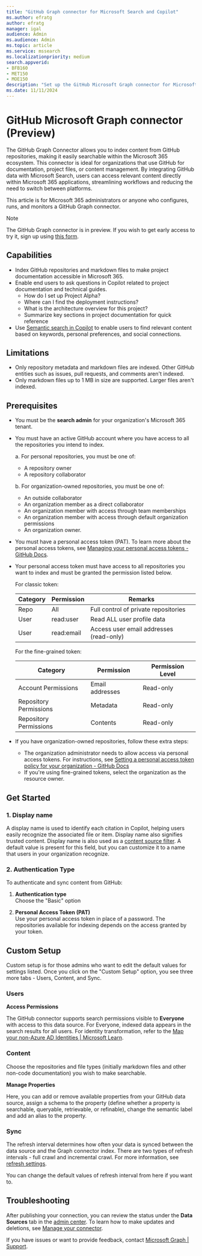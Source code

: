 ```yaml
--- 
title: "GitHub Graph connector for Microsoft Search and Copilot" 
ms.author: efratg
author: efratg
manager: igal 
audience: Admin
ms.audience: Admin 
ms.topic: article 
ms.service: mssearch 
ms.localizationpriority: medium 
search.appverid: 
- BFB160 
- MET150 
- MOE150 
description: "Set up the GitHub Microsoft Graph connector for Microsoft Search and Microsoft 365 Copilot" 
ms.date: 11/11/2024
---
```


# GitHub Microsoft Graph connector (Preview)

The GitHub Graph Connector allows you to index content from GitHub repositories, making it easily searchable within the Microsoft 365 ecosystem. This connector is ideal for organizations that use GitHub for documentation, project files, or content management. By integrating GitHub data with Microsoft Search, users can access relevant content directly within Microsoft 365 applications, streamlining workflows and reducing the need to switch between platforms. 

This article is for Microsoft 365 administrators or anyone who configures, runs, and monitors a GitHub Graph connector.

>[!NOTE]
>The GitHub Graph connector is in preview. If you wish to get early access to try it, sign up using [this form](https://forms.office.com/r/JniPmK5bzm).

## Capabilities
- Index GitHub repositories and markdown files to make project documentation accessible in Microsoft 365.
- Enable end users to ask questions in Copilot related to project documentation and technical guides.
   - How do I set up Project Alpha?
   - Where can I find the deployment instructions?
   - What is the architecture overview for this project?
   - Summarize key sections in project documentation for quick reference
- Use [Semantic search in Copilot](semantic-index-for-copilot.md) to enable users to find relevant content based on keywords, personal preferences, and social connections.

## Limitations
- Only repository metadata and markdown files are indexed. Other GitHub entities such as issues, pull requests, and comments aren't indexed.
- Only markdown files up to 1 MB in size are supported. Larger files aren't indexed.

## Prerequisites
- You must be the **search admin** for your organization's Microsoft 365 tenant.
- You must have an active GitHub account where you have access to all the repositories you intend to index.
 
   a. For personal repositories, you must be one of:
   - A repository owner
   - A repository collaborator

   b. For organization-owned repositories, you must be one of: 
    - An outside collaborator 
    - An organization member as a direct collaborator
    - An organization member with access through team memberships 
    - An organization member with access through default organization permissions 
    - An organization owner.
- You must have a personal access token (PAT). To learn more about the personal access tokens, see [Managing your personal access tokens - GitHub Docs](https://docs.github.com/authentication/keeping-your-account-and-data-secure/managing-your-personal-access-tokens).
- Your personal access token must have access to all repositories you want to index and must be granted the permission listed below.

   For classic token: 

     | Category | Permission | Remarks |
     | ------------ | ------------ | ------------ |
     | Repo | All | Full control of private repositories |
     | User  | read:user  | Read ALL user profile data |
     | User  | read:email  | Access user email addresses (read-only) |

   For the fine-grained token:

     | Category | Permission | Permission Level |
     | ------------ | ------------ | ------------ |
     | Account Permissions | Email addresses | Read-only |
     | Repository Permissions | Metadata | Read-only |
     | Repository Permissions | Contents | Read-only |

- If you have organization-owned repositories, follow these extra steps:
   - The organization administrator needs to allow access via personal access tokens. For instructions, see [Setting a personal access token policy for your organization - GitHub Docs](https://docs.github.com/organizations/managing-programmatic-access-to-your-organization/setting-a-personal-access-token-policy-for-your-organization#restricting-access-by-personal-access-tokens)
   - If you're using fine-grained tokens, select the organization as the resource owner.

## Get Started

### 1. Display name 
A display name is used to identify each citation in Copilot, helping users easily recognize the associated file or item. Display name also signifies trusted content. Display name is also used as a [content source filter](/MicrosoftSearch/custom-filters#content-source-filters). A default value is present for this field, but you can customize it to a name that users in your organization recognize.

### 2. Authentication Type

To authenticate and sync content from GitHub:<br>
 
1. **Authentication type** <br>
Choose the "Basic" option

2. **Personal Access Token (PAT)** <br>
Use your personal access token in place of a password. The repositories available for indexing depends on the access granted by your token.
 
## Custom Setup

Custom setup is for those admins who want to edit the default values for settings listed. Once you click on the "Custom Setup" option, you see three more tabs - Users, Content, and Sync.

### Users

**Access Permissions**

The GitHub connector supports search permissions visible to **Everyone** with access to this data source. For Everyone, indexed data appears in the search results for all users.
For identity transformation, refer to the [Map your non-Azure AD Identities | Microsoft Learn](map-non-aad.md).
 
### Content

Choose the repositories and file types (initially markdown files and other non-code documentation) you wish to make searchable.

**Manage Properties**

Here, you can add or remove available properties from your GitHub data source, assign a schema to the property (define whether a property is searchable, queryable, retrievable, or refinable), change the semantic label and add an alias to the property.

### Sync

The refresh interval determines how often your data is synced between the data source and the Graph connector index. There are two types of refresh intervals - full crawl and incremental crawl. For more information, see [refresh settings](configure-connector.md#step-8-refresh-settings).

You can change the default values of refresh interval from here if you want to.

## Troubleshooting
After publishing your connection, you can review the status under the **Data Sources** tab in the [admin center](https://admin.microsoft.com). To learn how to make updates and deletions, see [Manage your connector](manage-connector.md). 

If you have issues or want to provide feedback, contact [Microsoft Graph | Support](https://developer.microsoft.com/en-us/graph/support).
